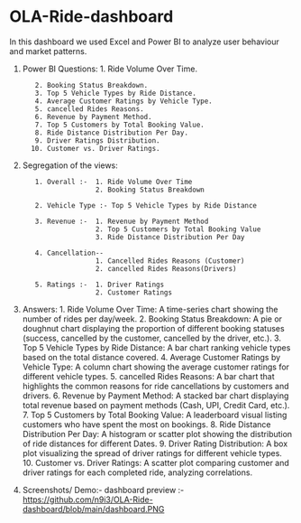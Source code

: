 # OLA-Ride-dashboard
In this dashboard we used Excel and Power BI to analyze user behaviour and market patterns.

1. Power BI Questions:
          1. Ride Volume Over Time.
   
          2. Booking Status Breakdown.
          3. Top 5 Vehicle Types by Ride Distance.
          4. Average Customer Ratings by Vehicle Type.
          5. cancelled Rides Reasons.
          6. Revenue by Payment Method.
          7. Top 5 Customers by Total Booking Value.
          8. Ride Distance Distribution Per Day.
          9. Driver Ratings Distribution.
         10. Customer vs. Driver Ratings.
 

3. Segregation of the views:
     
          1. Overall :-  1. Ride Volume Over Time
                         2. Booking Status Breakdown
                   
          2. Vehicle Type :- Top 5 Vehicle Types by Ride Distance
     
          3. Revenue :-  1. Revenue by Payment Method
                         2. Top 5 Customers by Total Booking Value
                         3. Ride Distance Distribution Per Day
                   
          4. Cancellation--
                         1. Cancelled Rides Reasons (Customer)
                         2. cancelled Rides Reasons(Drivers)
                   
          5. Ratings :-  1. Driver Ratings
                         2. Customer Ratings
4. Answers:
          1. Ride Volume Over Time: A time-series chart showing the number of rides per day/week.
          2. Booking Status Breakdown: A pie or doughnut chart displaying the proportion of different booking statuses (success, cancelled by the customer, cancelled by the 
                                         driver, etc.).
          3. Top 5 Vehicle Types by Ride Distance: A bar chart ranking vehicle types based on the total distance covered.
          4. Average Customer Ratings by Vehicle Type: A column chart showing the average customer ratings for different vehicle types.
          5. cancelled Rides Reasons: A bar chart that highlights the common reasons for ride cancellations by customers and drivers.
          6. Revenue by Payment Method: A stacked bar chart displaying total revenue based on payment methods (Cash, UPI, Credit Card, etc.).
          7. Top 5 Customers by Total Booking Value: A leaderboard visual listing customers who have spent the most on bookings.
          8. Ride Distance Distribution Per Day: A histogram or scatter plot showing the distribution of ride distances for different Dates.
          9. Driver Rating Distribution: A box plot visualizing the spread of driver ratings for different vehicle types.
         10. Customer vs. Driver Ratings: A scatter plot comparing customer and driver ratings for each completed ride, analyzing correlations.


5. Screenshots/ Demo:-
        dashboard preview :- https://github.com/n9i3/OLA-Ride-dashboard/blob/main/dashboard.PNG
